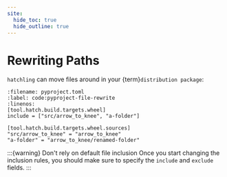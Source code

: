 ```yaml
---
site:
  hide_toc: true
  hide_outline: true
---
```


# Rewriting Paths

`hatchling` can move files around in your {term}`distribution package`:

```{code} toml
:filename: pyproject.toml
:label: code:pyproject-file-rewrite
:linenos:
[tool.hatch.build.targets.wheel]
include = ["src/arrow_to_knee", "a-folder"]

[tool.hatch.build.targets.wheel.sources]
"src/arrow_to_knee" = "arrow_to_knee"
"a-folder" = "arrow_to_knee/renamed-folder"
```

:::{warning} Don't rely on default file inclusion
Once you start changing the inclusion rules, you should make sure to specify the `include` and `exclude` fields.
:::
